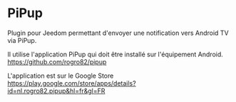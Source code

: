# PiPup

Plugin pour Jeedom permettant d'envoyer une notification vers Android TV via PiPup.

Il utilise l'application PiPup qui doit être installé sur l'équipement Android.
https://github.com/rogro82/pipup

L'application est sur le Google Store
https://play.google.com/store/apps/details?id=nl.rogro82.pipup&hl=fr&gl=FR

